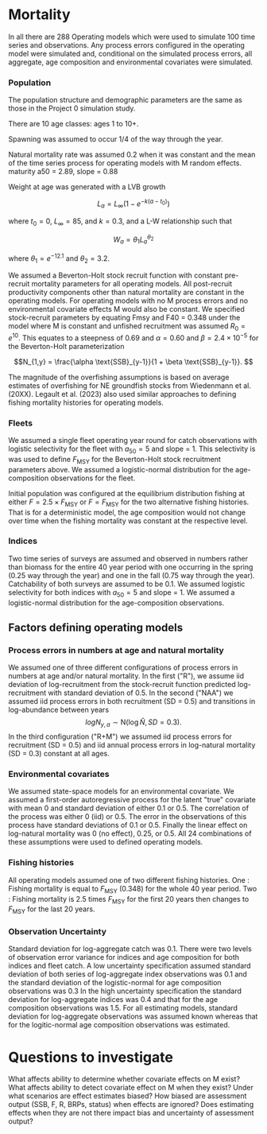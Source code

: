 # Mortality

In all there are 288 Operating models which were used to simulate 100 time series and observations. Any process errors configured in the operating model were simulated and, conditional on the simulated process errors, all aggregate, age composition and environmental covariates were simulated.

### Population

The population structure and demographic parameters are the same as those in the Project 0 simulation study.

There are 10 age classes: ages 1 to 10+.

Spawning was assumed to occur 1/4 of the way through the year.

Natural mortality rate was assumed 0.2 when it was constant and the mean of the time series process for operating models with M random effects.
maturity a50 = 2.89, slope = 0.88
  
Weight at age was generated with a LVB growth

$$L_a = L_{\infty}\left(1 - e^{-k(a - t_0)}\right) $$

where $t_0 = 0$, $L_\infty = 85$, and $k = 0.3$, and a L-W relationship such that 

$$W_a = \theta_1 L_a^{\theta_2}$$

where $\theta_1 = e^{-12.1}$ and $\theta_2 = 3.2$.

We assumed a Beverton-Holt stock recruit function with constant pre-recruit mortality parameters for all operating models. All post-recruit productivity components other than natural mortality are constant in the operating models. For operating models with no M process errors and no environmental covariate effects M would also be constant. We specified stock-recruit parameters by equating Fmsy and F40 = 0.348 under the model where M is constant and unfished recruitment was assumed $R_0 = e^{10}$. This equates to a steepness of 0.69 and $\alpha=0.60$ and $\beta = 2.4 \times 10^{-5}$ for the Beverton-Holt parameterization

$$N_{1,y} = \frac{\alpha \text{SSB}_{y-1}}{1 + \beta \text{SSB}_{y-1}}. $$


The magnitude of the overfishing assumptions is based on average estimates of overfishing for NE groundfish stocks from Wiedenmann et al. (20XX). Legault et al. (2023) also used similar approaches to defining fishing mortality histories for operating models.

### Fleets

We assumed a single fleet operating year round for catch observations with logistic selectivity for the fleet with $a_{50} = 5$ and slope = 1. This selectivity is was used to define $F_{\text{MSY}}$ for the Beverton-Holt stock recruitment parameters above. We assumed a logistic-normal distribution for the age-composition observations for the fleet.


Initial population was configured at the equilibrium distribution fishing at either $F = 2.5\times F_{\text{MSY}}$ or $F = F_{\text{MSY}}$ for the two alternative fishing histories. That is for a deterministic model, the age composition would not change over time when the fishing mortality was constant at the respective level. 

### Indices
Two time series of surveys are assumed and observed in numbers rather than biomass for the entire 40 year period with one occurring in the spring (0.25 way through the year) and one in the fall (0.75 way through the year). Catchability of both surveys are assumed to be 0.1.  We assumed logistic selectivity for both indices with $a_{50} = 5$ and slope = 1. We assumed a logistic-normal distribution for the age-composition observations.

## Factors defining operating models

### Process errors in numbers at age and natural mortality

We assumed one of three different configurations of process errors in numbers at age and/or natural mortality. In the first ("R"), we assume iid deviation of log-recruitment from the stock-recruit function predicted log-recruitment with standard deviation of 0.5. In the second ("NAA") we assumed iid process errors in both recruitment (SD = 0.5) and transitions in log-abundance between years 
$$ log N_{y,a} \sim \text{N} \left(\log {\hat N} , SD = 0.3\right). $$
In the third configuration ("R+M") we assumed iid process errors for recruitment (SD = 0.5) and iid annual process errors in log-natural mortality (SD = 0.3) constant at all ages.

### Environmental covariates

We assumed state-space models for an environmental covariate. We assumed a first-order autoregressive process for the latent "true" covariate with mean 0 and standard deviation of either 0.1 or 0.5. The correlation of the process was either 0 (iid) or 0.5. The error in the observations of this process have standard deviations of 0.1 or 0.5. Finally the linear effect on log-natural mortality was 0 (no effect), 0.25, or 0.5. All 24 combinations of these assumptions were used to defined operating models.

### Fishing histories
All operating models assumed one of two different fishing histories. 
One : Fishing mortality is equal to $F_{\text{MSY}}$ (0.348) for the whole 40 year period.
Two : Fishing mortality is 2.5 times $F_{\text{MSY}}$ for the first 20 years then changes to $F_{\text{MSY}}$ for the last 20 years.

### Observation Uncertainty 

Standard deviation for log-aggregate catch was 0.1. There were two levels of observation error variance for indices and age composition for both indices and fleet catch. A low uncertainty specification assumed standard deviation of both series of log-aggregate index observations was 0.1 and the standard deviation of the logistic-normal for age composition observations was 0.3 In the high uncertainty specification the standard deviation for log-aggregate indices was 0.4 and that for the age composition observations was 1.5. For all estimating models, standard deviation for log-aggregate observations was assumed known whereas that for the logitic-normal age composition observations was estimated.


# Questions to investigate

What affects ability to determine whether covariate effects on M exist?
What affects ability to detect covariate effect on M when they exist?
Under what scenarios are effect estimates biased?
How biased are assessment output (SSB, F, R, BRPs, status) when effects are ignored?
Does estimating effects when they are not there impact bias and uncertainty of assessment output?